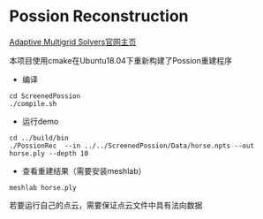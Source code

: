# Possion Reconstruction
[Adaptive Multigrid Solvers官网主页](http://www.cs.jhu.edu/~misha/Code/PoissonRecon/Version10.04/)

本项目使用cmake在Ubuntu18.04下重新构建了Possion重建程序
- 编译
```
cd ScreenedPossion
./compile.sh
```

- 运行demo
```
cd ../build/bin
./PossionRec  --in ../../ScreenedPossion/Data/horse.npts --out horse.ply --depth 10
```
- 查看重建结果（需要安装meshlab）
```
meshlab horse.ply 
```

若要运行自己的点云，需要保证点云文件中具有法向数据


